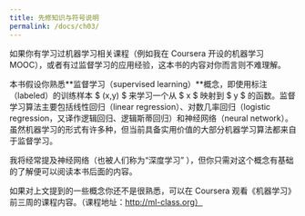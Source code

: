 ```yaml
---
title: 先修知识与符号说明
permalink: /docs/ch03/
---
```


如果你有学习过机器学习相关课程（例如我在 Coursera 开设的机器学习 MOOC），或者有过监督学习的应用经验，这本书的内容对你而言则不难理解。

本书假设你熟悉**监督学习（supervised learning）**概念，即使用标注（labeled）的训练样本 $ (x,y) $ 来学习一个从 $ x $ 映射到 $ y $ 的函数。监督学习算法主要包括线性回归（linear regression）、对数几率回归（logistic regression，又译作逻辑回归、逻辑斯蒂回归）和神经网络（neural network）。虽然机器学习的形式有许多种，但当前具备实用价值的大部分机器学习算法都来自于监督学习。

我将经常提及神经网络（也被人们称为“深度学习” ），但你只需对这个概念有基础的了解便可以阅读本书后面的内容。

如果对上文提到的一些概念你还不是很熟悉，可以在 Coursera 观看《机器学习》前三周的课程内容。（课程地址：http://ml-class.org）
